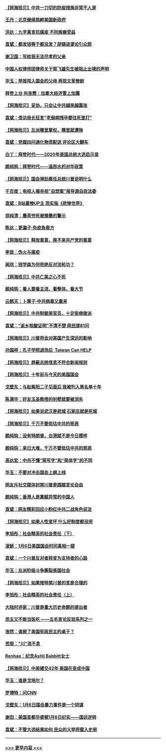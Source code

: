 #### [【网海拾贝】中共一刀切的防疫措施非常不人道](../pages/nsc993/n12724879.md?t=02021151) 
#### [王丹：北京继续挑衅美国新政府](../pages/nsc993/n12722456.md?t=02021151) 
#### [洪达：九字真言抗瘟疫 不同族裔受益](../pages/nsc993/n12722448.md?t=02021151) 
#### [袁斌：都发钱等于都没发？胡锡进谬论引众怒](../pages/nsc993/n12722393.md?t=02021151) 
#### [谢卫国：写给我无法尽孝的父亲](../pages/nsc993/n12720325.md?t=02021151) 
#### [中国人权律师团律师关于郭飞雄先生被阻止出境的声明](../pages/nsc993/n12720203.md?t=02021151) 
#### [华玉：举报闯入国会的父母 再现文革惨剧](../pages/nsc993/n12719070.md?t=02021151) 
#### [拜登上台 何良懋：加拿大经济雪上加霜](../pages/nsc993/n12718943.md?t=02021151) 
#### [【网海拾贝】妥协，只会让中共越来越嚣张](../pages/nsc993/n12717392.md?t=02021151) 
#### [袁斌：信访局长狂言“老弱病残孕要往死里打”](../pages/nsc993/n12717343.md?t=02021151) 
#### [【网海拾贝】左派哪里掌权，哪里就遭殃](../pages/nsc993/n12715009.md?t=02021151) 
#### [袁斌：党媒四问通化物资配送 评论区大翻车](../pages/nsc993/n12714950.md?t=02021151) 
#### [白丁：拜登时代——2020年美国总统大选启示录](../pages/nsc993/n12714920.md?t=02021151) 
#### [颜纯钩：拜登时代——温吞水的对华政策](../pages/nsc993/n12713245.md?t=02021151) 
#### [【网海拾贝】国会弹劾离任总统川普说明什么](../pages/nsc993/n12712816.md?t=02021151) 
#### [千百度：电视人揭央视“自焚案”报导源自政法委](../pages/nsc993/n12709760.md?t=02021151) 
#### [袁斌：B站最惨UP主 现实版《悲惨世界》](../pages/nsc993/n12709686.md?t=02021151) 
#### [郑纯清：墨茶穷死被搽墨的警示](../pages/nsc993/n12709262.md?t=02021151) 
#### [陈达：更漏子·免疫急救方](../pages/nsc993/n12709244.md?t=02021151) 
#### [【网海拾贝】释放善意，换不来共产党的善意](../pages/nsc993/n12708361.md?t=02021151) 
#### [李辰：伪火与瘟疫](../pages/nsc993/n12707981.md?t=02021151) 
#### [闻欣：钱学森为何拒绝反对法轮功？](../pages/nsc993/n12707407.md?t=02021151) 
#### [【网海拾贝】中共亡美之心不死](../pages/nsc993/n12707621.md?t=02021151) 
#### [颜纯钩：看人要看主流，看整体，看大节](../pages/nsc993/n12707536.md?t=02021151) 
#### [云鹤天：卜算子‧中共病毒又重来](../pages/nsc993/n12707408.md?t=02021151) 
#### [【网海拾贝】中共制裁美官员，十足街痞做派](../pages/nsc993/n12705115.md?t=02021151) 
#### [袁斌：“返乡核酸证明”不清不楚 网民提81问](../pages/nsc993/n12704982.md?t=02021151) 
#### [【网海拾贝】川普将会对美国产生深远的影响](../pages/nsc993/n12703045.md?t=02021151) 
#### [孙国祥：孔子学院退场后  Taiwan Can HELP](../pages/nsc993/n12702430.md?t=02021151) 
#### [【网海拾贝】屏蔽总统信息不符合新闻规则](../pages/nsc993/n12699998.md?t=02021151) 
#### [【网海拾贝】十年前与今天的美国国会](../pages/nsc993/n12696993.md?t=02021151) 
#### [戈壁东：与赵紫阳二子见面后 我被列入黑名单十年](../pages/nsc993/n12696215.md?t=02021151) 
#### [陈满华：好友玉圣教授的别墅就要被消失](../pages/nsc993/n12695411.md?t=02021151) 
#### [【网海拾贝】如果说武汉是悲城 石家庄就是死城](../pages/nsc993/n12694589.md?t=02021151) 
#### [【网海拾贝】千万不要低估中共的邪恶](../pages/nsc993/n12692771.md?t=02021151) 
#### [颜纯钩：没有特朗普，台港就不是今日模样](../pages/nsc993/n12692678.md?t=02021151) 
#### [颜纯钩：来日大难，千万不要低估中共的邪恶](../pages/nsc993/n12692080.md?t=02021151) 
#### [高达宏：中共不懂“简写字”和“简体字”的不同](../pages/nsc993/n12692068.md?t=02021151) 
#### [华玉：不要对冲击国会上纲上线](../pages/nsc993/n12689948.md?t=02021151) 
#### [网友斥社交媒体封禁川普是践踏言论自由](../pages/nsc993/n12687482.md?t=02021151) 
#### [颜纯钩：香港人是禀赋异常的中国人](../pages/nsc993/n12685142.md?t=02021151) 
#### [袁斌：网友精彩回应小粉红中共二战角色说法](../pages/nsc993/n12684994.md?t=02021151) 
#### [【网海拾贝】如果人性变坏 什么好制度都没用](../pages/nsc993/n12683000.md?t=02021151) 
#### [李旭彤：社会精英的社会责任（下）](../pages/nsc993/n12680604.md?t=02021151) 
#### [凌稣：1月6日美国国会时间真相一窥](../pages/nsc993/n12682780.md?t=02021151) 
#### [袁斌：一个川普反对者转变为支持者的心路](../pages/nsc993/n12682700.md?t=02021151) 
#### [华玉：左派阶级斗争撕裂美国社会](../pages/nsc993/n12681226.md?t=02021151) 
#### [【网海拾贝】如果推特禁川普的言是合理的](../pages/nsc993/n12681232.md?t=02021151) 
#### [李旭彤：社会精英的社会责任（上）](../pages/nsc993/n12680501.md?t=02021151) 
#### [大陆时评家：川普是重大历史命题的提出者](../pages/nsc993/n12679904.md?t=02021151) 
#### [民主又不能当饭吃 ——五毛言论反驳系列之一](../pages/nsc993/n12679877.md?t=02021151) 
#### [浩然：谁掀了美国宪政民主的桌子？](../pages/nsc993/n12679850.md?t=02021151) 
#### [苦胆：“川”流不息](../pages/nsc993/n12678388.md?t=02021151) 
#### [Renhao：纪念Ashli Babbitt女士](../pages/nsc993/n12678359.md?t=02021151) 
#### [【网海拾贝】中美建交42年 美国在变成中国](../pages/nsc993/n12678324.md?t=02021151) 
#### [华玉：谁是戈培尔？](../pages/nsc993/n12677515.md?t=02021151) 
#### [罗博特：问CNN](../pages/nsc993/n12677172.md?t=02021151) 
#### [戈壁东：1月6日国会暴力事件是一个阴谋](../pages/nsc993/n12674639.md?t=02021151) 
#### [谢田：美国首都华盛顿1月6日纪实——国运逆转](../pages/nsc993/n12673190.md?t=02021151) 
#### [袁斌：不管大选结果如何 民众的义举将载入史册](../pages/nsc993/n12672787.md?t=02021151) 

----
#### [ >>> 更早内容 <<< ](../indexes/nsc993-earlier.md)
